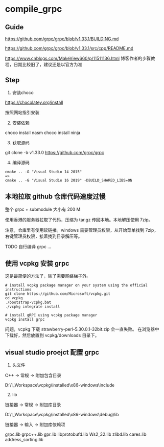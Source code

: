 # compile_grpc


## Guide

https://github.com/grpc/grpc/blob/v1.33.1/BUILDING.md

https://github.com/grpc/grpc/blob/v1.33.1/src/cpp/README.md

https://www.cnblogs.com/MakeView660/p/11511136.html
博客作者的步骤教程，日期比较旧了，建议还是以官方为准


## Step

1. 安装choco

https://chocolatey.org/install

按照网站指引安装

2. 安装依赖

choco install nasm
choco install ninja


3. 获取源码

git clone -b v1.33.0 https://github.com/grpc/grpc


4. 编译源码

```
cmake .. -G "Visual Studio 14 2015"
=>
cmake .. -G "Visual Studio 16 2019" -DBUILD_SHARED_LIBS=ON
```

## 本地拉取 github 仓库代码速度过慢

整个 grpc + submodule 大小有 200 M

使用香港的服务器拉取了代码，压缩为 tar.gz 传回本地。本地解压使用 7zip。

注意，仓库里有使用软链接。windows 需要管理员权限，从开始菜单找到 7zip，右键管理员权限，接着找到目录解压等。

TODO 自行编译 grpc ...


## 使用 vcpkg 安装 grpc

这是最简便的方法了，除了需要网络梯子外。

```
# install vcpkg package manager on your system using the official instructions
git clone https://github.com/Microsoft/vcpkg.git
cd vcpkg
./bootstrap-vcpkg.bat
./vcpkg integrate install

# install gRPC using vcpkg package manager
vcpkg install grpc
```

问题，vcpkg 下载 strawberry-perl-5.30.0.1-32bit.zip 会一直失败。
在浏览器中下载好，然后放置到 vcpkg/downloads 目录下。


## visual studio proejct 配置 grpc

1. 头文件

C++ -> 常规 -> 附加包含目录

D:\1_Workspace\vcpkg\installed\x86-windows\include

2. lib

链接器 -> 常规 -> 附加库目录

D:\1_Workspace\vcpkg\installed\x86-windows\debug\lib


链接器 -> 输入 -> 附加库依赖项

grpc.lib
grpc++.lib
gpr.lib
libprotobufd.lib
Ws2_32.lib
zlibd.lib
cares.lib
address_sorting.lib